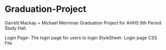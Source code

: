 # Graduation-Project
Garrett Mackay + Michael Merriman Graduation Project for AHHS 9th Period Study Hall.

Login Page- The login page for users to login
StyleSheet- Login page CSS File
